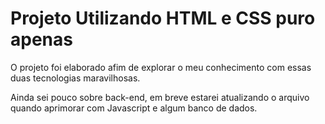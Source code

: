 <h1> Projeto Utilizando HTML e CSS puro apenas </h1>

<p> O projeto foi elaborado afim de explorar o meu conhecimento com essas duas tecnologias maravilhosas. </p>
 <p> Ainda sei pouco sobre back-end, em breve estarei atualizando o arquivo quando aprimorar com Javascript e algum banco de dados.</p>
